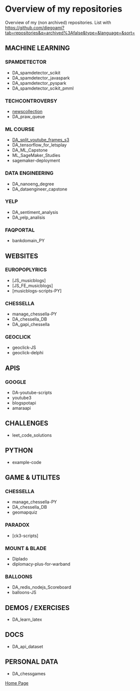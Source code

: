 # Overview of my repositories

Overview of my (non archived) repositories. List with https://github.com/diegoami?tab=repositories&q=archived%3Afalse&type=&language=&sort=

## MACHINE LEARNING

### SPAMDETECTOR

* DA_spamdetector_scikit
* DA_spamdetector_javaspark
* DA_spamdetector_pyspark 
* DA_spamdetector_scikit_pmml

### TECHCONTROVERSY

* [newscollection](http://github.com/diegoam/newscollection)
* DA_praw_queue

### ML COURSE

* [DA_split_youtube_frames_s3](http://github.com/diegoam/DA_split_youtube_frames_s3)
* DA_tensorflow_for_letsplay
* DA_ML_Capstone
* ML_SageMaker_Studies
* sagemaker-deployment


### DATA ENGINEERING

* DA_nanoeng_degree
* DA_dataengineer_capstone

### YELP

* DA_sentiment_analysis
* DA_yelp_analisis


### FAQPORTAL


* bankdomain_PY

## WEBSITES

### EUROPOPLYRICS

* [JS_musicblogs]
* [JS_FE_musicblogs]
* [musicblogs-scripts-PY] 

### CHESSELLA

* manage_chessella-PY
* DA_chessella_DB
* DA_gapi_chessella

### GEOCLICK 

* geoclick-JS 
* geoclick-delphi

## APIS

### GOOGLE

* DA-youtube-scripts
* youtube3
* blogspotapi
* amaraapi

## CHALLENGES

* leet_code_solutions

 
## PYTHON

* example-code

## GAME & UTILITES

### CHESSELLA

* manage_chessella-PY
* DA_chessella_DB 
* geomapquiz 

### PARADOX

* [ck3-scripts]

### MOUNT & BLADE

* Diplado 
* diplomacy-plus-for-warband

### BALLOONS

* DA_redis_nodejs_Scoreboard
* balloons-JS

## DEMOS / EXERCISES

* DA_learn_latex

## DOCS

* DA_api_dataset



## PERSONAL DATA

* DA_chessgames

[Home Page](http://www.amicabile.com/)
